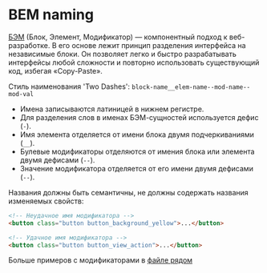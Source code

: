 # BEM naming

[БЭМ](https://ru.bem.info/methodology/quick-start/) (Блок, Элемент, Модификатор) — компонентный подход к веб-разработке. В его основе лежит принцип разделения интерфейса на независимые блоки. Он позволяет легко и быстро разрабатывать интерфейсы любой сложности и повторно использовать существующий код, избегая «Copy-Paste».

Стиль наименования 'Two Dashes':
`block-name__elem-name--mod-name--mod-val`

- Имена записываются латиницей в нижнем регистре.
- Для разделения слов в именах БЭМ-сущностей используется дефис (`-`).
- Имя элемента отделяется от имени блока двумя подчеркиваниями (`__`).
- Булевые модификаторы отделяются от имения блока или элемента двумя дефисами (`--`).
- Значение модификатора отделяется от его имени двумя дефисами (`--`).


Названия должны быть семантичны, не должны содержать названия изменяемых свойств:
``` html
<!-- Неудачное имя модификатора -->
<button class="button button_background_yellow">...</button>

<!-- Удачное имя модификатора -->
<button class="button button_view_action">...</button>
```

Больше примеров с модификаторами в [файле рядом](./bem-like-naming-examples-mods.md)
